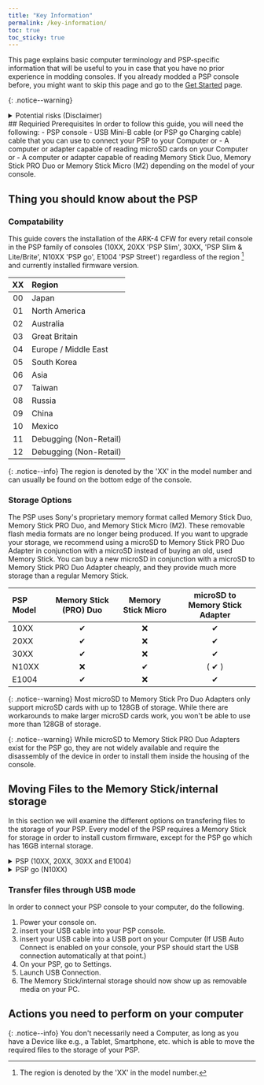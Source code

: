 ```yaml
---
title: "Key Information"
permalink: /key-information/
toc: true
toc_sticky: true
---
```

This page explains basic computer terminology and PSP-specific information that will be useful to you in case that you have no prior experience in modding consoles.
If you already modded a PSP console before, you might want to skip this page and go to the [Get Started](/get-started) page.

{: .notice--warning}
<details>
<summary>Potential risks (Disclaimer)</summary>
If you follow these instructions to modify your console, you run the risk of damaging your console.
While the risk is very low, especially if the instructions are followed correctly step by step, we accept no liability for any damage that may occur during the process. Please don't skip any steps and ask for help if instructions are unclear or if you encounter issues during the process.
</details>
## Requiried Prerequisites
In order to follow this guide, you will need the following:
- PSP console
- USB Mini-B cable (or PSP go Charging cable) cable that you can use to connect your PSP to your Computer or
- A computer or adapter capable of reading microSD cards on your Computer or
- A computer or adapter capable of reading Memory Stick Duo, Memory Stick PRO Duo or Memory Stick Micro (M2) depending on the model of your console.


## Thing you should know about the PSP

### Compatability
This guide covers the installation of the ARK-4 CFW for every retail console in the PSP family of consoles (10XX, 20XX 'PSP Slim', 30XX, 'PSP Slim & Lite/Brite', N10XX 'PSP go', E1004 'PSP Street') regardless of the region [^1] and currently installed firmware version.

[^1]: The region is denoted by the 'XX' in the model number.

| XX | Region                   |
|:--:|:-------------------------|
| 00 | Japan                    |
| 01 | North America            |
| 02 | Australia                |
| 03 | Great Britain            |
| 04 | Europe / Middle East     |
| 05 | South Korea              |
| 06 | Asia                     |
| 07 | Taiwan                   |
| 08 | Russia                   |
| 09 | China                    |
| 10 | Mexico                   |
| 11 | Debugging (Non-Retail)   |
| 12 | Debugging (Non-Retail)   |

{: .notice--info}
The region is denoted by the 'XX' in the model number and can usually be found on the bottom edge of the console.

### Storage Options
The PSP uses Sony's proprietary memory format called Memory Stick Duo, Memory Stick PRO Duo, and Memory Stick Micro (M2). These removable flash media formats are no longer being produced.
If you want to upgrade your storage, we recommend using a microSD to Memory Stick PRO Duo Adapter in conjunction with a microSD instead of buying an old, used Memory Stick.
You can buy a new microSD in conjunction with a microSD to Memory Stick PRO Duo Adapter cheaply, and they provide much more storage than a regular Memory Stick.

| PSP Model | Memory Stick (PRO) Duo | Memory Stick Micro | microSD to Memory Stick Adapter |
|:---------|:----------------------:|:------------------:|:-------------------------------:|
| 10XX  |   ✔  | ❌ | ✔       |
| 20XX  |   ✔  | ❌ | ✔       |
| 30XX  |   ✔  | ❌ | ✔       |
| N10XX |   ❌ | ✔  | ( ✔ )   |
| E1004 |   ✔  | ❌ | ✔       |


{: .notice--warning}
Most microSD to Memory Stick Pro Duo Adapters only support microSD cards with up to 128GB of storage.
While there are workarounds to make larger microSD cards work, you won't be able to use more than 128GB of storage.

{: .notice--warning}
While microSD to Memory Stick PRO Duo Adapters exist for the PSP go, they are not widely available and require the disassembly of the device in order to install them inside the housing of the console.

## Moving Files to the Memory Stick/internal storage
In this section we will examine the different options on transfering files to the storage of your PSP.
Every model of the PSP requires a Memory Stick for storage in order to install custom firmware, except for the PSP go which has 16GB internal storage.

<details>
    <summary>PSP (10XX, 20XX, 30XX and E1004)</summary>
    In order to transfer data to the Memory Stick, either a USB Mini-B cable or a card reader which supports Memory Stick is needed.
    If you're using a microSD to Memory Stick PRO Duo Adapter, you can remove the microSD from the adapter and connect it to your PC through a card reader.
</details>
<details>
<summary>PSP go (N10XX)</summary>
The PSP go uses a proprietary connector for charging and USB connections and therefore requires a different cable than other models.
besides the 16GB of internal storage it also possible to use Memory Stick Micro (M2) for additional storage, both can be accessed over a USB connection.
If you aren't not using the original cable that came with the PSP go, make sure that your cable is able to transmit data. 
Some cables can only be used for charging but not for data transfer.
</details>

### Transfer files through USB mode
In order to connect your PSP console to your computer, do the following.
1. Power your console on.
2. insert your USB cable into your PSP console.
3. insert your USB cable into a USB port on your Computer (If USB Auto Connect is enabled on your console, your PSP should start the USB connection automatically at that point.)
4. On your PSP, go to Settings.
5. Launch USB Connection.
6. The Memory Stick/internal storage should now show up as removable media on your PC.

## Actions you need to perform on your computer

{: .notice--info}
You don't necessarily need a Computer, as long as you have a Device like e.g., a Tablet, Smartphone, etc. which is able to move the required files to the storage of your PSP.



